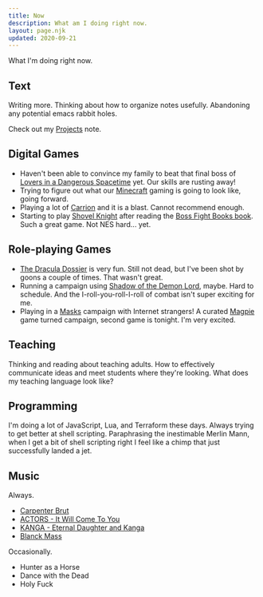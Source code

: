 ```yaml
---
title: Now
description: What am I doing right now.
layout: page.njk
updated: 2020-09-21
---
```


What I'm doing right now.

## Text

Writing more. Thinking about how to organize notes usefully. Abandoning any potential emacs rabbit holes.

Check out my [Projects][] note.

## Digital Games

* Haven't been able to convince my family to beat that final boss of [Lovers in a Dangerous Spacetime][liads] yet. Our skills are rusting away!
* Trying to figure out what our [Minecraft][] gaming is going to look like, going forward.
* Playing a lot of [Carrion][] and it is a blast. Cannot recommend enough.
* Starting to play [Shovel Knight][ShovelKnight] after reading the [Boss Fight Books book][shovel-knight-by-david-l-craddock]. Such a great game. Not NES hard... yet.

## Role-playing Games

* [The Dracula Dossier][dracula] is very fun. Still not dead, but I've been shot by goons a couple of times. That wasn't great.
* Running a campaign using [Shadow of the Demon Lord][sotdl], maybe. Hard to schedule. And the I-roll-you-roll-I-roll of combat isn't super exciting for me.
* Playing in a [Masks][] campaign with Internet strangers! A curated [Magpie][] game turned campaign, second game is tonight. I'm very excited.

## Teaching

Thinking and reading about teaching adults. How to effectively communicate ideas and meet students where they're looking. What does my teaching language look like?

## Programming

I'm doing a lot of JavaScript, Lua, and Terraform these days. Always trying to get better at shell scripting. Paraphrasing the inestimable Merlin Mann, when I get a bit of shell scripting right I feel like a chimp that just successfully landed a jet.

## Music

Always.

* [Carpenter Brut][carpenterbrut]
* [ACTORS - It Will Come To You][actors]
* [KANGA - Eternal Daughter and Kanga][kanga]
* [Blanck Mass][BlanckMass]

Occasionally.

* Hunter as a Horse
* Dance with the Dead
* Holy Fuck

[projects]: /notes/projects
[liads]: http://www.loversinadangerousspacetime.com/
[minecraft]: https://minecraft.net
[Carrion]: https://carrion.game/
[ShovelKnight]: https://yachtclubgames.com/shovel-knight/
[shovel-knight-by-david-l-craddock]: https://bossfightbooks.com/products/shovel-knight-by-david-l-craddock
[dracula]: https://site.pelgranepress.com/index.php/the-dracula-dossier/
[sotdl]: https://schwalbentertainment.com/shadow-of-the-demon-lord/
[Masks]: https://www.magpiegames.com/masks/
[magpie]: https://www.magpiegames.com/
[carpenterbrut]: http://www.carpenterbrut.com/
[actors]: https://www.actorstheband.com/
[kanga]: https://kanga.bandcamp.com/
[urban]: https://www.magpiegames.com/urban-shadows/
[botw]: https://www.zelda.com/breath-of-the-wild/
[nba]: https://site.pelgranepress.com/index.php/nights-black-agents/
[BlanckMass]: https://www.blanckmass.com/
